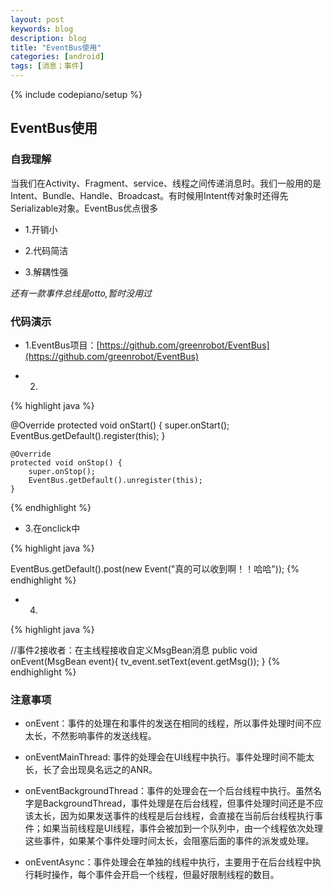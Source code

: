 ```yaml
---
layout: post
keywords: blog
description: blog
title: "EventBus使用"
categories: [android]
tags: [消息；事件]
---
```

{% include codepiano/setup %}

## EventBus使用

### 自我理解

当我们在Activity、Fragment、service、线程之间传递消息时。我们一般用的是Intent、Bundle、Handle、Broadcast。有时候用Intent传对象时还得先Serializable对象。EventBus优点很多

* 1.开销小

* 2.代码简洁

* 3.解耦性强

*还有一款事件总线是otto,暂时没用过*

### 代码演示

* 1.EventBus项目：[https://github.com/greenrobot/EventBus](https://github.com/greenrobot/EventBus)

* 2.

{% highlight java %}

 @Override
    protected void onStart() {
        super.onStart();
        EventBus.getDefault().register(this);
    }

    @Override
    protected void onStop() {
        super.onStop();
        EventBus.getDefault().unregister(this);
    }
{% endhighlight %}

* 3.在onclick中


{% highlight java %}

EventBus.getDefault().post(new Event("真的可以收到啊！！哈哈"));
{% endhighlight %}

* 4.

{% highlight java %}

 //事件2接收者：在主线程接收自定义MsgBean消息
    public void onEvent(MsgBean event){
        tv_event.setText(event.getMsg());
    }
{% endhighlight %}


### 注意事项
- onEvent：事件的处理在和事件的发送在相同的线程，所以事件处理时间不应太长，不然影响事件的发送线程。

- onEventMainThread: 事件的处理会在UI线程中执行。事件处理时间不能太长，长了会出现臭名远之的ANR。

- onEventBackgroundThread：事件的处理会在一个后台线程中执行。虽然名字是BackgroundThread，事件处理是在后台线程，但事件处理时间还是不应该太长，因为如果发送事件的线程是后台线程，会直接在当前后台线程执行事件；如果当前线程是UI线程，事件会被加到一个队列中，由一个线程依次处理这些事件，如果某个事件处理时间太长，会阻塞后面的事件的派发或处理。

- onEventAsync：事件处理会在单独的线程中执行，主要用于在后台线程中执行耗时操作，每个事件会开启一个线程，但最好限制线程的数目。



